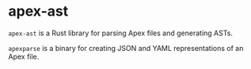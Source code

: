 # apex-ast

`apex-ast` is a Rust library for parsing Apex files and generating ASTs.

`apexparse` is a binary for creating JSON and YAML representations of an Apex file.